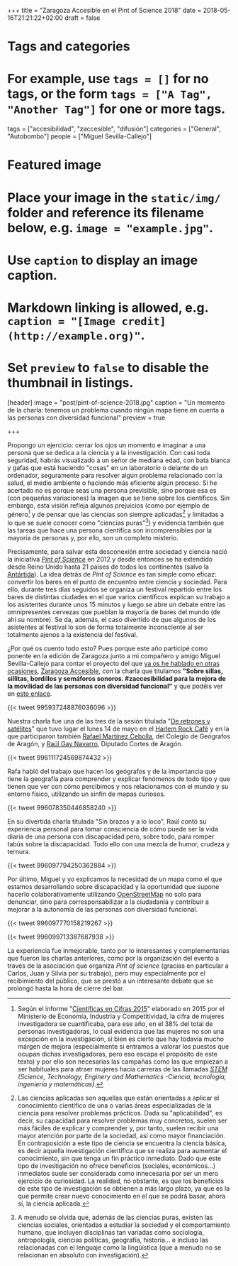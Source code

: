 +++
title = "Zaragoza Accesible en el Pint of Science 2018"
date = 2018-05-16T21:21:22+02:00
draft = false

# Tags and categories
# For example, use `tags = []` for no tags, or the form `tags = ["A Tag", "Another Tag"]` for one or more tags.
tags = ["accesibilidad", "zaccesible", "difusión"]
categories = ["General", "Autobombo"]
people = ["Miguel Sevilla-Callejo"]

# Featured image
# Place your image in the `static/img/` folder and reference its filename below, e.g. `image = "example.jpg"`.
# Use `caption` to display an image caption.
#   Markdown linking is allowed, e.g. `caption = "[Image credit](http://example.org)"`.
# Set `preview` to `false` to disable the thumbnail in listings.
[header]
image = "post/pint-of-science-2018.jpg"
caption = "Un momento de la charla: tenemos un problema cuando ningún mapa tiene en cuenta a las personas con diversidad funcional"
preview = true

+++

Propongo un ejercicio: cerrar los ojos un momento e imaginar a una persona que se dedica a la ciencia y a la investigación. Con casi toda seguridad, habrás visualizado a un señor de mediana edad, con bata blanca y gafas que está haciendo "cosas" en un laboratorio o delante de un ordenador, seguramente para resolver algún problema relacionado con la salud, el medio ambiente o haciendo más eficiente algún proceso. Si he acertado no es porque seas una persona previsible, sino porque esa es (con pequeñas variaciones) la imagen que se tiene sobre los científicos.
Sin embargo, esta visión refleja algunos prejuicios (como por ejemplo de género[^género] y de pensar que las ciencias son siempre aplicadas[^ciencias-aplicadas] y limitadas a lo que se suele conocer como "ciencias puras"[^ciencias]) y evidencia también que las tareas que hace una persona científica son incomprensibles por la mayoría de personas y, por ello, son un completo misterio.

Precisamente, para salvar esta desconexión entre sociedad y ciencia nació la iniciativa *[Pint of Science](http://pintofscience.com/)* en 2012 y desde entonces se ha extendido desde Reino Unido hasta 21 países de todos los continentes (salvo la [Antártida](https://es.wikipedia.org/wiki/Ant%C3%A1rtida)). La idea detrás de *Pint of Science* es tan simple como eficaz: convertir los bares en el punto de encuentro entre ciencia y sociedad. Para ello, durante tres días seguidos se organiza un festival repartido entre los bares de distintas ciudades en el que varios científicos explican su trabajo a los asistentes durante unos 15 minutos y luego se abre un debate entre las omnipresentes cervezas que pueblan la mayoría de bares del mundo (de ahí su nombre). Se da, además, el caso divertido de que algunos de los asistentes al festival lo son de forma totalmente inconsciente al ser totalmente ajenos a la existencia del festival.

¿Por qué os cuento todo esto? Pues porque este año participé como ponente en la edición de Zaragoza junto a mi compañero y amigo Miguel Sevilla-Callejo para contar el proyecto del que [ya os he hablado en otras ocasiones](/tags/zaccesible/), [Zaragoza Accesible](http://zaccesible.usj.es), con la charla que titulamos **"Sobre sillas, sillitas, bordillos y semáforos sonoros. #zaccesibilidad para la mejora de la movilidad de las personas con diversidad funcional"** y que podéis ver en [este enlace](https://docs.google.com/presentation/d/1DrJLiy1Anz5QVmtEzVSutUwgi11ed6GU3Sj0xwLKS1Q/present?token=AC4w5Vi4YPTT9iagAnw9BGmGWbIeXDUpcg%3A1526741667308&ouid=109388546839766604244&includes_info_params=1&noreplica=1&slide=id.g3a8ce69d2b_1_78).

{{< tweet 995937248876036096 >}}

Nuestra charla fue una de las tres de la sesión titulada "[De retrones y satélites](http://pintofscience.es/event/de-retrones-y-satelites)" que tuvo lugar el lunes 14 de mayo en el [Harlem Rock Café](https://www.openstreetmap.org/node/5615228922) y en la que participaron también [Rafael Martínez Cebolla](http://twitter.com/galactero), del Colegio de Geógrafos de Aragón, y [Raúl Gay Navarro](http://www.twitter.com/viajeroaitaca_), Diputado Cortes de Aragón.

{{< tweet 996111724569874432 >}}

Rafa habló del trabajo que hacen los geógrafos y de la importancia que tiene la geografía para comprender y explicar fenómenos de todo tipo y que tienen que ver con cómo percibimos y nos relacionamos con el mundo y su entorno físico, utilizando un sinfín de mapas curiosos.

{{< tweet 996078350446858240 >}}

En su divertida charla titulada "Sin brazos y a lo loco", Raúl contó su experiencia personal para tomar consciencia de cómo puede ser la vida diaria de una persona con discapacidad pero, sobre todo, para romper tabús sobre la discapacidad. Todo ello con una mezcla de humor, crudeza y ternura.

{{< tweet 996097794250362884 >}}

Por último, Miguel y yo explicamos la necesidad de un mapa como el que estamos desarrollando sobre discapacidad y la oportunidad que supone hacerlo colaborativamente utilizando [OpenStreetMap](http://openstreetmap.org) no solo para denunciar, sino para corresponsabilizar a la ciudadanía y contribuir a mejorar a la autonomía de las personas con diversidad funcional.


{{< tweet 996097770158219267 >}}

{{< tweet 996099713387687938 >}}

La experiencia fue inmejorable, tanto por lo interesantes y complementarias que fueron las charlas anteriores, como por la organización del evento a través de la asociación que organiza *Pint of science* (gracias en particular a Carlos, Juan y Silvia por su trabajo), pero muy especialmente por el recibimiento del público, que se prestó a un interesante debate que se prolongó hasta la hora de cierre del bar.



[^género]: Según el informe "[Científicas en Cifras 2015](http://www.idi.mineco.gob.es/portal/site/MICINN/menuitem.edc7f2029a2be27d7010721001432ea0/?vgnextoid=752ee3cc5581a510VgnVCM1000001d04140aRCRD&vgnextchannel=4346846085f90210VgnVCM1000001034e20aRCRD)" elaborado en 2015 por el Ministerio de Economía, Industria y Competitividad, la cifra de mujeres investigadora se cuantificaba, para ese año, en el 38% del total de personas investigadoras, lo cual evidencia que las mujeres no son una excepción en la investigación, si bien es cierto que hay todavía mucho márgen de mejora (especialmente si entramos a valorar los puestos que ocupan dichas investigadoras, pero eso escapa el propósito de este texto) y por ello son necesarias las campañas como las que empiezan a ser habituales para atraer mujeres hacia carreras de las llamadas *[STEM](https://en.wikipedia.org/wiki/Science,_technology,_engineering,_and_mathematics) (Science, Technology, Enginery and Mathematics -Ciencia, tecnología, ingeniería y matemáticas)*.
[^ciencias-aplicadas]: Las ciencias aplicadas son aquellas que están orientadas a aplicar el conocimiento científico de una o varias áreas especializadas de la ciencia para resolver problemas prácticos. Dada su "aplicabilidad", es decir, su capacidad para resolver problemas muy concretos, suelen ser más fáciles de explicar y comprender y, por tanto, suelen recibir una mayor atención por parte de la sociedad, así como mayor financiación. En contraposición a este tipo de ciencia se encuentra la ciencia básica, es decir aquella investigación científica que se realiza para aumentar el conocimiento, sin que tenga un fin práctico inmediato. Dado que este tipo de investigación no ofrece beneficios (sociales, económicos...) inmediatos suele ser considerada como innecesaria por ser un mero ejercicio de curiosidad. La realidad, no obstante, es que los beneficios de este tipo de investigación se obtienen a más largo plazo, ya que es la que permite crear nuevo conocimiento en el que se podrá basar, ahora sí, la ciencia aplicada.
[^ciencias]: A menudo se olvida que, además de las ciencias puras, existen las ciencias sociales, orientadas a estudiar la sociedad y el comportamiento humano, que incluyen disciplinas tan variadas como sociología, antropología, ciencias políticas, geografía, historia... e incluso las relacionadas con el lenguaje como la lingüística (que a menudo no se relacionan en absoluto con investigación).

